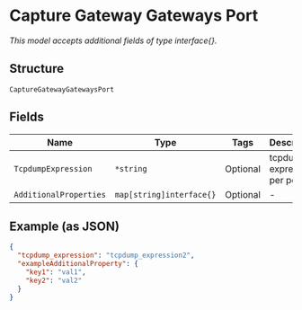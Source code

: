 
# Capture Gateway Gateways Port

*This model accepts additional fields of type interface{}.*

## Structure

`CaptureGatewayGatewaysPort`

## Fields

| Name | Type | Tags | Description |
|  --- | --- | --- | --- |
| `TcpdumpExpression` | `*string` | Optional | tcpdump expression per port |
| `AdditionalProperties` | `map[string]interface{}` | Optional | - |

## Example (as JSON)

```json
{
  "tcpdump_expression": "tcpdump_expression2",
  "exampleAdditionalProperty": {
    "key1": "val1",
    "key2": "val2"
  }
}
```

